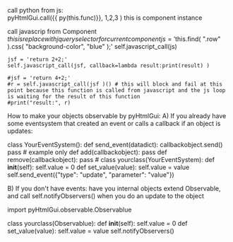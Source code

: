 call python from js:    
    pyHtmlGui.call({{ py(this.func)}}, 1,2,3 ) 
this is component instance

call javascrip from Component
    $this is replace with jquery selector for current component
    js = '$this.find( ".row" ).css( "background-color", "blue" );'
    self.javascript_call(js)

    jsf = 'return 2+2;'
    self.javascript_call(jsf, callback=lambda result:print(result) )

    #jsf = 'return 4+2;'
    #r = self.javascript_call(jsf )() # this will block and fail at this point because this function is called from javascript and the js loop is waiting for the result of this function
    #print("result:", r)
    
    
How to make your objects observable by pyHtmlGui:
A) If you already have some eventsystem that created an event or calls a 
callback if an object is updates:

class YourEventSystem():
    def send_event(datadict):
       callbackobject.send()
        pass # example only
    def add(callbackobject):
        pass
    def remove(callbackobject):
        pass #
class yourclass(YourEventSystem):
    def __init__(self):
        self.value = 0
    def set_value(value):
        self.value = value
        self.send_event({"type": "update", "parameter": "value"})

B) If you don't have events:
have you internal objects extend Observable, and call self.notifyObservers() when you do an update to the object

import pyHtmlGui.observable.Observablue

class yourclass(Observablue):
    def __init__(self):
        self.value = 0
    def set_value(value):
        self.value = value
        self.notifyObservers()
